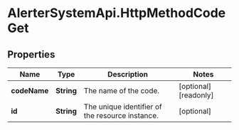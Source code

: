 # AlerterSystemApi.HttpMethodCodeGet

## Properties

Name | Type | Description | Notes
------------ | ------------- | ------------- | -------------
**codeName** | **String** | The name of the code. | [optional] [readonly] 
**id** | **String** | The unique identifier of the resource instance. | [optional] 


